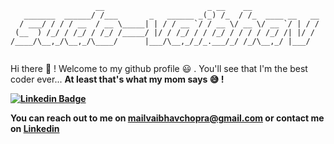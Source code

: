<p align="center">
  
```
                   __                       _ __    __               
   _______  ______/ /___       _   ______ _(_) /_  / /_  ____ __   __
  / ___/ / / / __  / __ \_____| | / / __ `/ / __ \/ __ \/ __ `/ | / /
 (__  ) /_/ / /_/ / /_/ /_____/ |/ / /_/ / / /_/ / / / / /_/ /| |/ / 
/____/\__,_/\__,_/\____/      |___/\__,_/_/_.___/_/ /_/\__,_/ |___/  
                                                                     
```
</p>

Hi there 👋 ! Welcome to my github profile :smiley: . You'll see that I'm the best coder ever... <strong>At least that's what my mom says 😅 !<strong>

[![Linkedin Badge](https://img.shields.io/badge/-vaibhavchopra-blue?style=flat-square&logo=Linkedin&logoColor=white&link=https://www.linkedin.com/in/vaibhavchopra2001/)](https://www.linkedin.com/in/vaibhavchopra2001/)

You can reach out to me on [mailvaibhavchopra@gmail.com](mailto:mailvaibhavchopra@gmail.com) or contact me on [Linkedin](https://www.linkedin.com/in/vaibhavchopra2001/)
